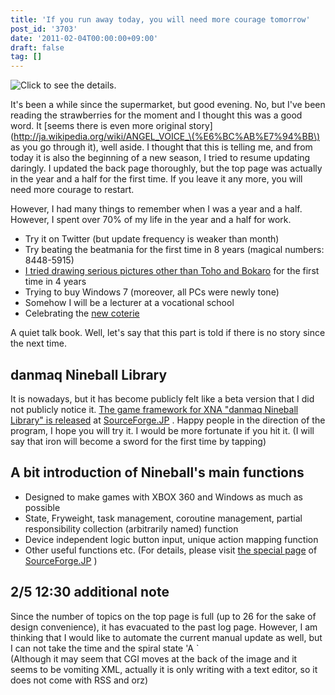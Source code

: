 ```yaml
---
title: 'If you run away today, you will need more courage tomorrow'
post_id: '3703'
date: '2011-02-04T00:00:00+09:00'
draft: false
tag: []
---
```


![Click to see the details.](/image/illustrations/Pikmin_s.jpg)

It's been a while since the supermarket, but good evening. No, but I've been reading the strawberries for the moment and I thought this was a good word. It [seems there is even more original story](http://ja.wikipedia.org/wiki/ANGEL_VOICE_\(%E6%BC%AB%E7%94%BB\) as you go through it), well aside. I thought that this is telling me, and from today it is also the beginning of a new season, I tried to resume updating daringly. I updated the back page thoroughly, but the top page was actually in the year and a half for the first time. If you leave it any more, you will need more courage to restart.

However, I had many things to remember when I was a year and a half. However, I spent over 70% of my life in the year and a half for work.

*   Try it on Twitter (but update frequency is weaker than month)
*   Try beating the beatmania for the first time in 8 years (magical numbers: 8448-5915)
*   [I tried drawing serious pictures other than Toho and Bokaro](http://p.tl/i/16343427) for the first time in 4 years
*   Trying to buy Windows 7 (moreover, all PCs were newly tone)
*   Somehow I will be a lecturer at a vocational school
*   Celebrating the [new coterie](http://kagaminer.in/)

A quiet talk book. Well, let's say that this part is told if there is no story since the next time.

## danmaq Nineball Library

It is nowadays, but it has become publicly felt like a beta version that I did not publicly notice it. [The game framework for XNA "danmaq Nineball Library" is released](http://nineball.sourceforge.jp/) at [SourceForge.JP](http://nineball.sourceforge.jp/) . Happy people in the direction of the program, I hope you will try it. I would be more fortunate if you hit it. (I will say that iron will become a sword for the first time by tapping)

## A bit introduction of Nineball's main functions

*   Designed to make games with XBOX 360 and Windows as much as possible
*   State, Fryweight, task management, coroutine management, partial responsibility collection (arbitrarily named) function
*   Device independent logic button input, unique action mapping function
*   Other useful functions etc. (For details, please visit [the special page](http://nineball.sourceforge.jp/) of [SourceForge.JP](http://nineball.sourceforge.jp/) )

## 2/5 12:30 additional note

Since the number of topics on the top page is full (up to 26 for the sake of design convenience), it has evacuated to the past log page. However, I am thinking that I would like to automate the current manual update as well, but I can not take the time and the spiral state 'A `  
(Although it may seem that CGI moves at the back of the image and it seems to be vomiting XML, actually it is only writing with a text editor, so it does not come with RSS and orz)